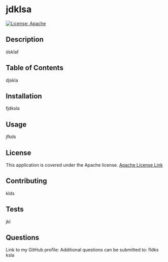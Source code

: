 # jdklsa
[![License: Apache](https://img.shields.io/badge/License-Apache-red.svg)](https://opensource.org/license/apache-2-0/)
## Description
dsklaf

## Table of Contents
djskla

## Installation
fjdksla

## Usage
jfkds

## License
This application is covered under the Apache license.
[Apache License Link](https://opensource.org/license/apache-2-0/)

## Contributing
klds

## Tests
jkl

## Questions
Link to my GitHub profile: [](https://github.com/NDockman)
Additional questions can be submitted to: fldks
ksla
    
  